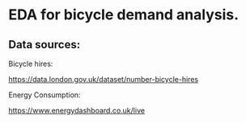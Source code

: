 # EDA for bicycle demand analysis.

## Data sources:

Bicycle hires:

https://data.london.gov.uk/dataset/number-bicycle-hires

Energy Consumption:

https://www.energydashboard.co.uk/live
